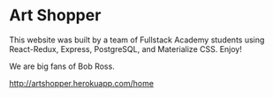 # Art Shopper

This website was built by a team of Fullstack Academy students using React-Redux, Express, PostgreSQL, and Materialize CSS. Enjoy!

We are big fans of Bob Ross.

http://artshopper.herokuapp.com/home
